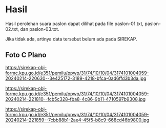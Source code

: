 # Hasil

Hasil perolehan suara paslon dapat dilihat pada file paslon-01.txt, paslon-02.txt, dan paslon-03.txt.

Jika tidak ada, artinya data tersebut belum ada pada SIREKAP.

## Foto C Plano

https://sirekap-obj-formc.kpu.go.id/e351/pemilu/ppwp/31/74/10/10/04/3174101004059-20240214-220630--3e425172-3189-4218-bfca-0ad6ffd3b3da.jpg

https://sirekap-obj-formc.kpu.go.id/e351/pemilu/ppwp/31/74/10/10/04/3174101004059-20240214-221810--fcb5c328-fba8-4c86-9b11-4710597b9308.jpg

https://sirekap-obj-formc.kpu.go.id/e351/pemilu/ppwp/31/74/10/10/04/3174101004059-20240214-221859--7cbb88b1-2ae4-45f5-b8c9-668cd46b9800.jpg
